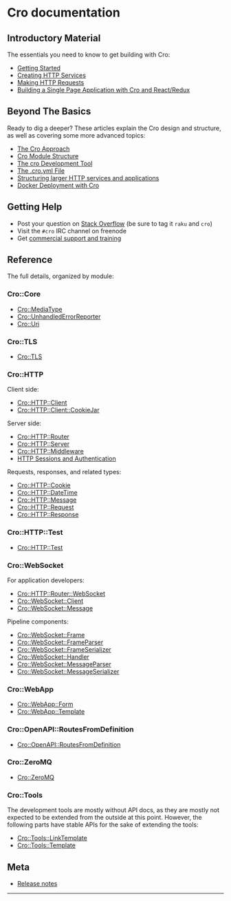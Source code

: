 # Cro documentation

## Introductory Material

The essentials you need to know to get building with Cro:

* [Getting Started](docs/intro/getstarted)
* [Creating HTTP Services](docs/intro/http-server)
* [Making HTTP Requests](docs/intro/http-client)
* [Building a Single Page Application with Cro and React/Redux](docs/intro/spa-with-cro)

## Beyond The Basics

Ready to dig a deeper? These articles explain the Cro design and structure,
as well as covering some more advanced topics:

* [The Cro Approach](docs/approach)
* [Cro Module Structure](docs/module-structure)
* [The cro Development Tool](docs/cro-tool)
* [The .cro.yml File](docs/cro-yml)
* [Structuring larger HTTP services and applications](docs/structuring-services)
* [Docker Deployment with Cro](docs/docker-deployment)

## Getting Help

* Post your question on [Stack Overflow](https://stackoverflow.com/) (be sure
  to tag it `raku` and `cro`)
* Visit the `#cro` IRC channel on freenode
* Get [commercial support and training](/training-support)

## Reference

The full details, organized by module:

### Cro::Core

* [Cro::MediaType](docs/reference/cro-mediatype)
* [Cro::UnhandledErrorReporter](docs/reference/cro-unhandlederrorreporter)
* [Cro::Uri](docs/reference/cro-uri)

### Cro::TLS

* [Cro::TLS](docs/reference/cro-tls)

### Cro::HTTP

Client side:

* [Cro::HTTP::Client](docs/reference/cro-http-client)
* [Cro::HTTP::Client::CookieJar](docs/reference/cro-http-client-cookiejar)

Server side:

* [Cro::HTTP::Router](docs/reference/cro-http-router)
* [Cro::HTTP::Server](docs/reference/cro-http-server)
* [Cro::HTTP::Middleware](docs/reference/cro-http-middleware)
* [HTTP Sessions and Authentication](docs/http-auth-and-sessions)

Requests, responses, and related types:

* [Cro::HTTP::Cookie](docs/reference/cro-http-cookie)
* [Cro::HTTP::DateTime](docs/reference/cro-http-datetime)
* [Cro::HTTP::Message](docs/reference/cro-http-message)
* [Cro::HTTP::Request](docs/reference/cro-http-request)
* [Cro::HTTP::Response](docs/reference/cro-http-response)

### Cro::HTTP::Test

* [Cro::HTTP::Test](docs/reference/cro-http-test)

### Cro::WebSocket

For application developers:

* [Cro::HTTP::Router::WebSocket](docs/reference/cro-http-router-websocket)
* [Cro::WebSocket::Client](docs/reference/cro-websocket-client)
* [Cro::WebSocket::Message](docs/reference/cro-websocket-message)

Pipeline components:

* [Cro::WebSocket::Frame](docs/reference/cro-websocket-frame)
* [Cro::WebSocket::FrameParser](docs/reference/cro-websocket-frameparser)
* [Cro::WebSocket::FrameSerializer](docs/reference/cro-websocket-frameserializer)
* [Cro::WebSocket::Handler](docs/reference/cro-websocket-handler)
* [Cro::WebSocket::MessageParser](docs/reference/cro-websocket-messageparser)
* [Cro::WebSocket::MessageSerializer](docs/reference/cro-websocket-messageserializer)

### Cro::WebApp

* [Cro::WebApp::Form](docs/reference/cro-webapp-form)
* [Cro::WebApp::Template](docs/reference/cro-webapp-template)

### Cro::OpenAPI::RoutesFromDefinition

* [Cro::OpenAPI::RoutesFromDefinition](docs/reference/cro-openapi-routesfromdefinition)

### Cro::ZeroMQ

* [Cro::ZeroMQ](docs/reference/cro-zeromq)

### Cro::Tools

The development tools are mostly without API docs, as they are mostly not
expected to be extended from the outside at this point. However, the following
parts have stable APIs for the sake of extending the tools:

* [Cro::Tools::LinkTemplate](docs/reference/cro-tools-linktemplate)
* [Cro::Tools::Template](docs/reference/cro-tools-template)

## Meta

* [Release notes](docs/releases)
---
